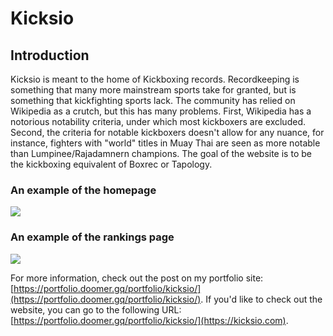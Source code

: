 # Kicksio

## Introduction

Kicksio is meant to the home of Kickboxing records. Recordkeeping is something that many more mainstream sports take for granted, but is something that kickfighting sports lack. The community has relied on Wikipedia as a crutch, but this has many problems. First, Wikipedia has a notorious notability criteria, under which most kickboxers are excluded. Second, the criteria for notable kickboxers doesn't allow for any nuance, for instance, fighters with "world" titles in Muay Thai are seen as more notable than Lumpinee/Rajadamnern champions. The goal of the website is to be the kickboxing equivalent of Boxrec or Tapology.


### An example of the homepage

![](https://portfolio.doomer.gq/portfolio/kicksio/homePage.png)

### An example of the rankings page
![](https://portfolio.doomer.gq/portfolio/kicksio/rankings.png)



For more information, check out the post on my portfolio site: [https://portfolio.doomer.gq/portfolio/kicksio/](https://portfolio.doomer.gq/portfolio/kicksio/). If you'd like to check out the website, you can go to the following URL: [https://portfolio.doomer.gq/portfolio/kicksio/](https://kicksio.com).


